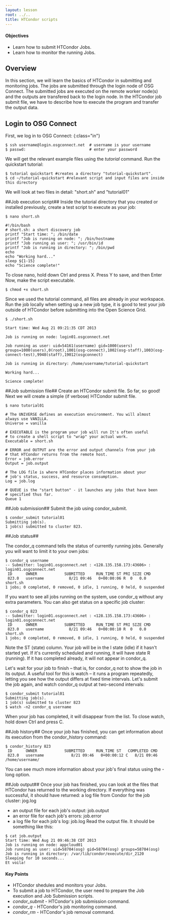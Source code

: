 ```yaml
---
layout: lesson
root: ../..
title: HTCondor scripts  
---
```

<div class="objectives" markdown="1">

#### Objectives
*   Learn how to submit HTCondor Jobs.   
*   Learn how to monitor the running Jobs.    
</div>

<h2>Overview</h2> 
In this section, we will learn the basics of HTCondor in submitting and monitoring jobs. The jobs are 
submitted through the login node of OSG Connect. The submitted jobs are executed on the remote worker 
node(s) and the outputs are transfered back to the login node. In the HTCondor job submit file, we have 
to describe how to execute the program and transfer the output data. 

<h2>Login to OSG Connect </h2>

First, we log in to OSG Connect:
{:class="in"}

~~~
$ ssh username@login.osgconnect.net  # username is your username
$ passwd:                            # enter your password
~~~

We will get the relevant example files using the *tutorial* command. Run the quickstart tutorial:

~~~
$ tutorial quickstart #creates a directory "tutorial-quickstart".
$ cd ~/tutorial-quickstart #relevant script and input files are inside this directory
~~~

We will look at two files in detail: "short.sh" and "tutorial01"

##Job execution script##
Inside the tutorial directory that you created or installed previously, create a test script to 
execute as your job:

~~~
$ nano short.sh
~~~

~~~
#!/bin/bash
# short.sh: a short discovery job
printf "Start time: "; /bin/date
printf "Job is running on node: "; /bin/hostname
printf "Job running as user: "; /usr/bin/id
printf "Job is running in directory: "; /bin/pwd
echo
echo "Working hard..."
sleep ${1-15}
echo "Science complete!"
~~~

To close nano, hold down Ctrl and press X. Press Y to save, and then Enter
Now, make the script executable.

~~~
$ chmod +x short.sh 
~~~

Since we used the tutorial command, all files are already in your workspace. Run 
the job locally when setting up a new job type, it is good to test your 
job outside of HTCondor before submitting into the Open Science Grid. 

~~~
$ ./short.sh
~~~

~~~
Start time: Wed Aug 21 09:21:35 CDT 2013

Job is running on node: login01.osgconnect.net

Job running as user: uid=54161(username) gid=1000(users) groups=1000(users),0(root),1001(osg-connect),1002(osg-staff),1003(osg-connect-test),9948(staff),19012(osgconnect)

Job is running in directory: /home/username/tutorial-quickstart

Working hard...

Science complete!

~~~

##Job submission file##
Create an HTCondor submit file. So far, so good! Next we will create a 
simple (if verbose) HTCondor submit file.

~~~
$ nano tutorial01
~~~

~~~
# The UNIVERSE defines an execution environment. You will almost always use VANILLA. 
Universe = vanilla 

# EXECUTABLE is the program your job will run It's often useful 
# to create a shell script to "wrap" your actual work. 
Executable = short.sh 

# ERROR and OUTPUT are the error and output channels from your job
# that HTCondor returns from the remote host.
Error = job.error
Output = job.output

# The LOG file is where HTCondor places information about your 
# job's status, success, and resource consumption. 
Log = job.log

# QUEUE is the "start button" - it launches any jobs that have been 
# specified thus far. 
Queue 1
~~~

##Job submission##
Submit the job using condor_submit.

~~~
$ condor_submit tutorial01
Submitting job(s). 
1 job(s) submitted to cluster 823.
~~~

##Job status##

The condor_q command tells the status of currently running jobs. Generally you will want to limit it to your own jobs:

~~~
$ condor_q username
-- Submitter: login01.osgconnect.net : <128.135.158.173:43606> : login01.osgconnect.net
 ID      OWNER            SUBMITTED     RUN_TIME ST PRI SIZE CMD
 823.0   username           8/21 09:46   0+00:00:06 R  0   0.0  short.sh
1 jobs; 0 completed, 0 removed, 0 idle, 1 running, 0 held, 0 suspended
~~~

If you want to see all jobs running on the system, use condor_q without any extra parameters.
You can also get status on a specific job cluster:

~~~
$ condor_q 823
-- Submitter: login01.osgconnect.net : <128.135.158.173:43606> : login01.osgconnect.net
 ID      OWNER            SUBMITTED     RUN_TIME ST PRI SIZE CMD
 823.0   username           8/21 09:46   0+00:00:10 R  0   0.0  short.sh
1 jobs; 0 completed, 0 removed, 0 idle, 1 running, 0 held, 0 suspended
~~~

Note the ST (state) column. Your job will be in the I state (idle) if it hasn't 
started yet. If it's currently scheduled and running, it will have state R (running). If it has completed already, it will not appear in condor_q.

Let's wait for your job to finish – that is, for condor_q not to show the job in its output. A useful tool for this is watch – it runs a program repeatedly, letting you see how the output differs at fixed time intervals. Let's submit the job again, and watch condor_q output at two-second intervals:

~~~
$ condor_submit tutorial01
Submitting job(s). 
1 job(s) submitted to cluster 823
$ watch -n2 condor_q username 
~~~

When your job has completed, it will disappear from the list.  To close watch, hold down Ctrl 
and press C.

##Job history##
Once your job has finished, you can get information about its execution from the condor_history command:

~~~
$ condor_history 823
 ID      OWNER            SUBMITTED     RUN_TIME ST   COMPLETED CMD
 823.0   username            8/21 09:46   0+00:00:12 C   8/21 09:46 /home/username/
~~~

You can see much more information about your job's final status using the -long option.


##Job output##
Once your job has finished, you can look at the files that HTCondor has returned to the 
working directory. If everything was successful, it should have returned: a log file from 
Condor for the job cluster: jog.log
* an output file for each job's output: job.output
* an error file for each job's errors: job.error
* a log  file for each job's log: job.log
Read the output file. It should be something like this:

~~~
$ cat job.output
Start time: Wed Aug 21 09:46:38 CDT 2013
Job is running on node: appcloud01
Job running as user: uid=58704(osg) gid=58704(osg) groups=58704(osg)
Job is running in directory: /var/lib/condor/execute/dir_2120
Sleeping for 10 seconds...
Et voila!
~~~ 

<div class="keypoints" markdown="1">

#### Key Points
*   HTCondor shedules and monitors your Jobs. 
*   To submit a job to HTCondor, the user need to prepare the Job execution and Job Submission scripts. 
*   *condor_submit* - HTCondor's job submission command.     
*   *condor_q* - HTCondor's job monitoring command.     
*   *condor_rm* - HTCondor's job removal command.     
</div>
